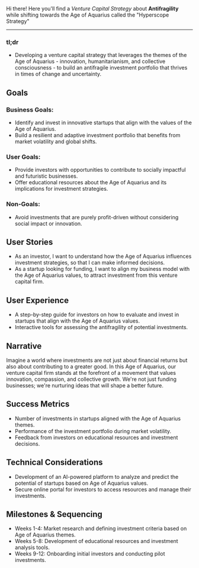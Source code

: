 Hi there! Here you'll find a *Venture Capital Strategy* about **Antifragility** while shifting towards the Age of Aquarius called the "Hyperscope Strategy"

--- 

### tl;dr
- Developing a venture capital strategy that leverages the themes of the Age of Aquarius - innovation, humanitarianism, and collective consciousness - to build an antifragile investment portfolio that thrives in times of change and uncertainty.
## Goals
### Business Goals:
- Identify and invest in innovative startups that align with the values of the Age of Aquarius.
- Build a resilient and adaptive investment portfolio that benefits from market volatility and global shifts.
### User Goals:
- Provide investors with opportunities to contribute to socially impactful and futuristic businesses.
- Offer educational resources about the Age of Aquarius and its implications for investment strategies.
### Non-Goals:
- Avoid investments that are purely profit-driven without considering social impact or innovation.
## User Stories
- As an investor, I want to understand how the Age of Aquarius influences investment strategies, so that I can make informed decisions.
- As a startup looking for funding, I want to align my business model with the Age of Aquarius values, to attract investment from this venture capital firm.
## User Experience
- A step-by-step guide for investors on how to evaluate and invest in startups that align with the Age of Aquarius values.
- Interactive tools for assessing the antifragility of potential investments.
## Narrative
Imagine a world where investments are not just about financial returns but also about contributing to a greater good. In this Age of Aquarius, our venture capital firm stands at the forefront of a movement that values innovation, compassion, and collective growth. We're not just funding businesses; we're nurturing ideas that will shape a better future.
## Success Metrics
- Number of investments in startups aligned with the Age of Aquarius themes.
- Performance of the investment portfolio during market volatility.
- Feedback from investors on educational resources and investment decisions.
## Technical Considerations
- Development of an AI-powered platform to analyze and predict the potential of startups based on Age of Aquarius values.
- Secure online portal for investors to access resources and manage their investments.
## Milestones & Sequencing
- Weeks 1-4: Market research and defining investment criteria based on Age of Aquarius themes.
- Weeks 5-8: Development of educational resources and investment analysis tools.
- Weeks 9-12: Onboarding initial investors and conducting pilot investments.
